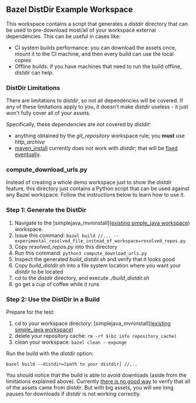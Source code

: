 ## Bazel DistDir Example Workspace

This workspace contains a script that generates a *distdir* directory that can be used
   to pre-download most/all of your workspace external dependencies.
This can be useful in cases like:
- CI system builds performance: you can download the assets once, mount it to the CI machine, and then every build can use the local copies
- Offline builds: if you have machines that need to run the build offline, *distdir* can help.

### DistDir Limitations

There are limitations to *distdir*, so not all dependencies will be covered.
If any of these limitations apply to you, it doesn't make *distdir* useless - it just won't fully cover all of your assets.

Specifically, these dependencies are not covered by *distdir*:
- anything obtained by the *git_repository* workspace rule; you **must** use *http_archive*
- [maven_install](https://github.com/bazelbuild/rules_jvm_external) currently does not work with *distdir*; that will be [fixed eventually](https://github.com/bazelbuild/bazel/issues/8658).

### compute_download_urls.py

Instead of creating a whole demo workspace just to show the *distdir* feature, this directory
  just contains a Python script that can be used against any Bazel workspace.
Follow the instructions below to learn how to use it.

### Step 1: Generate the DistDir

1. Navigate to the [simplejava_mvninstall]([existing simple_java workspace](../../../main_usecases/java/simplejava_mvninstall)) workspace.
1. Issue this command: ```bazel build //... --experimental_resolved_file_instead_of_workspace=resolved_repos.py```
1. Copy *resolved_repos.py* into this directory
1. Run this command: ```python3 compute_download_urls.py```
1. Inspect the generated *build_distdir.sh* and verify that it looks good
1. Copy *build_distdir.sh* into a file system location where you want your *distdir* to be located
1. cd to the *distdir* directory, and execute *./build_distdir.sh*
1. go get a cup of coffee while it runs

### Step 2: Use the DistDir in a Build

Prepare for the test:

1. cd to your workspace directory: [simplejava_mvninstall]([existing simple_java workspace](../../../main_usecases/java/simplejava_mvninstall))
1. delete your repository cache: ```rm -rf $(bz info repository_cache)```
1. clean your workspace: ```bazel clean --expunge```

Run the build with the *distdir* option:

```
bazel build --distdir=[path to your distdir] //...
```

You should notice that the build is able to avoid downloads (aside from the limitations explained above).
Currently [there is no good way](https://github.com/bazelbuild/bazel/issues/9265) to verify that all of the assets came from *distdir*.
But with big assets, you will see long pauses for downloads if *distdir* is not working correctly.  
